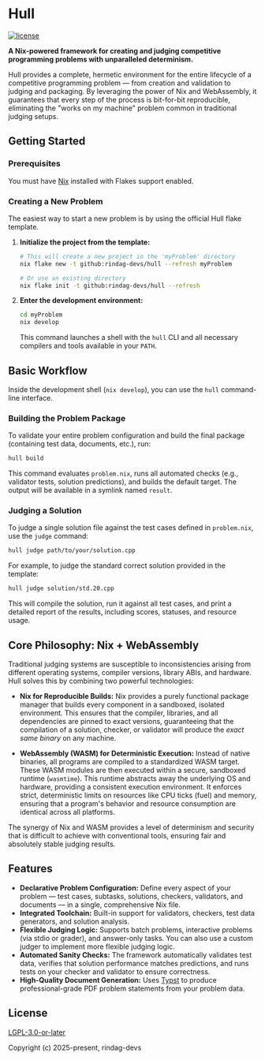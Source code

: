 # Hull

[![license][badge.license]][license]

[badge.license]: https://img.shields.io/github/license/rindag-devs/hull
[license]: https://github.com/rindag-devs/hull/blob/main/COPYING.LESSER

**A Nix-powered framework for creating and judging competitive programming problems with unparalleled determinism.**

Hull provides a complete, hermetic environment for the entire lifecycle of a competitive programming problem — from creation and validation to judging and packaging. By leveraging the power of Nix and WebAssembly, it guarantees that every step of the process is bit-for-bit reproducible, eliminating the "works on my machine" problem common in traditional judging setups.

## Getting Started

### Prerequisites

You must have [Nix](https://nixos.org/download/) installed with Flakes support enabled.

### Creating a New Problem

The easiest way to start a new problem is by using the official Hull flake template.

1.  **Initialize the project from the template:**

    ```bash
    # This will create a new project in the 'myProblem' directory
    nix flake new -t github:rindag-devs/hull --refresh myProblem

    # Or use an existing directory
    nix flake init -t github:rindag-devs/hull --refresh
    ```

2.  **Enter the development environment:**
    ```bash
    cd myProblem
    nix develop
    ```
    This command launches a shell with the `hull` CLI and all necessary compilers and tools available in your `PATH`.

## Basic Workflow

Inside the development shell (`nix develop`), you can use the `hull` command-line interface.

### Building the Problem Package

To validate your entire problem configuration and build the final package (containing test data, documents, etc.), run:

```bash
hull build
```

This command evaluates `problem.nix`, runs all automated checks (e.g., validator tests, solution predictions), and builds the default target. The output will be available in a symlink named `result`.

### Judging a Solution

To judge a single solution file against the test cases defined in `problem.nix`, use the `judge` command:

```bash
hull judge path/to/your/solution.cpp
```

For example, to judge the standard correct solution provided in the template:

```bash
hull judge solution/std.20.cpp
```

This will compile the solution, run it against all test cases, and print a detailed report of the results, including scores, statuses, and resource usage.

## Core Philosophy: Nix + WebAssembly

Traditional judging systems are susceptible to inconsistencies arising from different operating systems, compiler versions, library ABIs, and hardware. Hull solves this by combining two powerful technologies:

- **Nix for Reproducible Builds:** Nix provides a purely functional package manager that builds every component in a sandboxed, isolated environment. This ensures that the compiler, libraries, and all dependencies are pinned to exact versions, guaranteeing that the compilation of a solution, checker, or validator will produce the _exact same binary_ on any machine.

- **WebAssembly (WASM) for Deterministic Execution:** Instead of native binaries, all programs are compiled to a standardized WASM target. These WASM modules are then executed within a secure, sandboxed runtime (`wasmtime`). This runtime abstracts away the underlying OS and hardware, providing a consistent execution environment. It enforces strict, deterministic limits on resources like CPU ticks (fuel) and memory, ensuring that a program's behavior and resource consumption are identical across all platforms.

The synergy of Nix and WASM provides a level of determinism and security that is difficult to achieve with conventional tools, ensuring fair and absolutely stable judging results.

## Features

- **Declarative Problem Configuration:** Define every aspect of your problem — test cases, subtasks, solutions, checkers, validators, and documents — in a single, comprehensive Nix file.
- **Integrated Toolchain:** Built-in support for validators, checkers, test data generators, and solution analysis.
- **Flexible Judging Logic:** Supports batch problems, interactive problems (via stdio or grader), and answer-only tasks. You can also use a custom judger to implement more flexible judging logic.
- **Automated Sanity Checks:** The framework automatically validates test data, verifies that solution performance matches predictions, and runs tests on your checker and validator to ensure correctness.
- **High-Quality Document Generation:** Uses [Typst](https://typst.app/) to produce professional-grade PDF problem statements from your problem data.

## License

[LGPL-3.0-or-later][license]

Copyright (c) 2025-present, rindag-devs
